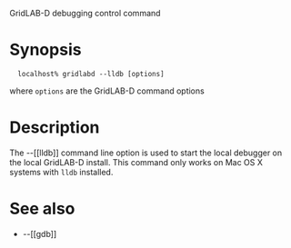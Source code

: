 GridLAB-D debugging control command

# Synopsis
~~~
  localhost% gridlabd --lldb [options]
~~~
where `options` are the GridLAB-D command options

# Description

The --[[lldb]] command line option is used to start the local debugger on the local GridLAB-D install.  This command only works on Mac OS X systems with `lldb` installed.

# See also

* --[[gdb]]
